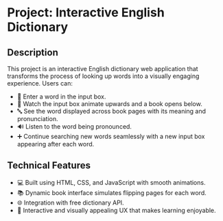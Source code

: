 # Project: Interactive English Dictionary

## Description
This project is an interactive English dictionary web application that transforms the process of looking up words into a visually engaging experience. Users can:

- 📝 Enter a word in the input box.
- 📖 Watch the input box animate upwards and a book opens below.
- 🔤 See the word displayed across book pages with its meaning and pronunciation.
- 🔊 Listen to the word being pronounced.
- ➕ Continue searching new words seamlessly with a new input box appearing after each word.

## Technical Features
- 💻 Built using HTML, CSS, and JavaScript with smooth animations.
- 📚 Dynamic book interface simulates flipping pages for each word.
- 🌐 Integration with free dictionary API.
- 🎨 Interactive and visually appealing UX that makes learning enjoyable.
